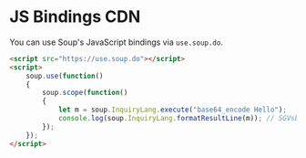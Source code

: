 # JS Bindings CDN

You can use Soup's JavaScript bindings via `use.soup.do`.

```html
<script src="https://use.soup.do"></script>
<script>
    soup.use(function()
    {
        soup.scope(function()
        {
            let m = soup.InquiryLang.execute("base64_encode Hello");
            console.log(soup.InquiryLang.formatResultLine(m)); // SGVsbG8=
        });
    });
</script>
```
